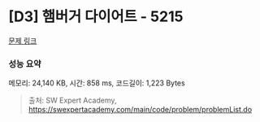 # [D3] 햄버거 다이어트 - 5215 

[문제 링크](https://swexpertacademy.com/main/code/problem/problemDetail.do?contestProbId=AWT-lPB6dHUDFAVT) 

### 성능 요약

메모리: 24,140 KB, 시간: 858 ms, 코드길이: 1,223 Bytes



> 출처: SW Expert Academy, https://swexpertacademy.com/main/code/problem/problemList.do
